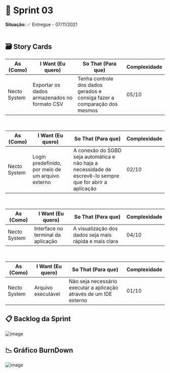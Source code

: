 # 🧩 Sprint 03
**Situação:** ✅ Entregue - 07/11/2021 <br><br>

## 🗃️ Story Cards

| As (Como) | I Want (Eu quero) | So That (Para que) | Complexidade |
| ------- | ------- | ------- | ------- |
| Necto System | Exportar os dados armazenados no formato CSV| Tenha controle dos dados gerados e consiga fazer a comparação dos mesmos | 05/10 |

<br>

| As (Como) | I Want (Eu quero) | So That (Para que) | Complexidade |
| ------- | ------- | ------- | ------- |
| Necto System | Login predefinido, por meio de um arquivo externo| A conexão do SGBD seja automática e não haja a necessidade de escrevê-lo sempre que for abrir a aplicação | 02/10 |

<br>

| As (Como) | I Want (Eu quero) | So That (Para que) | Complexidade |
| ------- | ------- | ------- | ------- |
| Necto System | Interface no terminal da aplicação| A visualização dos dados seja mais rápida e mais clara| 04/10 |

<br>

| As (Como) | I Want (Eu quero) | So That (Para que) | Complexidade |
| ------- | ------- | ------- | ------- |
| Necto System | Arquivo executável | Não seja necessário executar a aplicação através de um IDE externo | 01/10


## 📋 Backlog da Sprint

![image](https://user-images.githubusercontent.com/80851038/140666295-d1736e02-1cd0-4d4b-87e7-f4e5d1b1ddc5.png)

## 📉 Gráfico BurnDown

![image](https://user-images.githubusercontent.com/80851038/140665814-61d0395f-5338-45a8-ad66-d0b3cbb357f5.png)
